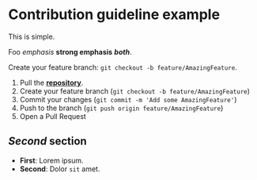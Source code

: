 # Contribution guideline example

This is simple.

Foo *emphasis* **strong emphasis** ***both***.

Create your feature branch: `git checkout -b feature/AmazingFeature`.

1. Pull the [**repository**](https://github.com/docling-project/docling).
2. Create your feature branch (`git checkout -b feature/AmazingFeature`)
3. Commit your changes (`git commit -m 'Add some AmazingFeature'`)
4. Push to the branch (`git push origin feature/AmazingFeature`)
5. Open a Pull Request

## *Second* section  <!-- inline groups in headings not yet supported by serializers -->

- **First**: Lorem ipsum.
- **Second**: Dolor `sit` amet.
